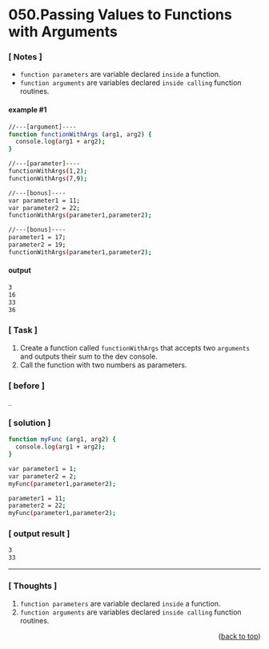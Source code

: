 <a name="topage"></a>

# 050.Passing Values to Functions with Arguments

### [ Notes ]
  * `function parameters` are variable declared `inside` a function.
  * `function arguments` are variables declared `inside calling` function routines.

#### example #1

```sh
//---[argument]----
function functionWithArgs (arg1, arg2) {
  console.log(arg1 + arg2);
}

//---[parameter]----
functionWithArgs(1,2);
functionWithArgs(7,9);

//---[bonus]----
var parameter1 = 11;
var parameter2 = 22;
functionWithArgs(parameter1,parameter2);

//---[bonus]----
parameter1 = 17;
parameter2 = 19;
functionWithArgs(parameter1,parameter2);
```

#### output
```sh
3
16
33
36
```

### [ Task ]
  1. Create a function called `functionWithArgs` that accepts two `arguments` and outputs their sum to the dev console.
  2. Call the function with two numbers as parameters.

### [ before ]

```sh
_
```

### [ solution ]

```sh
function myFunc (arg1, arg2) {
  console.log(arg1 + arg2);
}

var parameter1 = 1;
var parameter2 = 2;
myFunc(parameter1,parameter2);

parameter1 = 11;
parameter2 = 22;
myFunc(parameter1,parameter2);
```

### [ output result ]

```sh
3
33
```

-----

### [ Thoughts ]

  1. `function parameters` are variable declared `inside` a function.
  2. `function arguments` are variables declared `inside calling` function routines.
  

<p align="right">(<a href="#topage">back to top</a>)</p>
<br/>
<br/>
